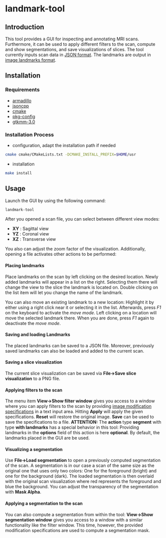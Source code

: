 # landmark-tool

## Introduction

This tool provides a GUI for inspecting and annotating MRI scans.
Furthermore, it can be used to apply different filters to the scan, compute and show segmentations, and save visualizations of slices.
The tool currently inputs scan data in [JSON format][1].
The landmarks are output in [image landmarks format][2].

## Installation

### Requirements

- [armadillo](http://arma.sourceforge.net)
- [jsoncpp](https://github.com/open-source-parsers/jsoncpp)
- [cmake](https://cmake.org)
- [pkg-config](https://www.freedesktop.org/wiki/Software/pkg-config)
- [gtkmm-3.0](https://www.gtkmm.org)

### Installation Process

- configuration, adapt the installation path if needed
```sh
cmake cmake/CMakeLists.txt -DCMAKE_INSTALL_PREFIX=$HOME/usr
```
- installation
```sh
make install
```
## Usage

Launch the GUI by using the following command:

```sh
landmark-tool
```

After you opened a scan file, you can select between different view modes:

- **XY** : Sagittal view
- **YZ** : Coronal view
- **XZ** : Transverse view

You also can adjust the zoom factor of the visualization.
Additionally, opening a file activates other actions to be performed:

#### Placing landmarks

Place landmarks on the scan by left clicking on the desired location.
Newly added landmarks will appear in a list on the right.
Selecting them there will change the view to the slice the landmark is located on.
Double clicking on the list item will let you change the name of the landmark.

You can also move an existing landmark to a new location:
Highlight it by either using a right click near it or selecting it in the list.
Afterwards, press *F1* on the keyboard to activate the *move mode*.
Left clicking on a location will move the selected landmark there.
When you are done, press *F1* again to deactivate the *move mode*.

#### Saving and loading Landmarks

The placed landmarks can be saved to a JSON file.
Moreover, previously saved landmarks can also be loaded and added to the current scan.

#### Saving a slice visualization

The current slice visualization can be saved via **File->Save slice visualization** to a PNG file.

#### Applying filters to the scan

The menu item **View->Show filter window** gives you access to a window where you can apply filters to the scan by providing [image modification specifications][2] in a text input area.
Hitting **Apply** will apply the given specifications.
**Reset** will restore the original image.
**Save** can be used to save the specifications to a file.
**ATTENTION:** 
The **action** type **segment** with type **with landmarks** has a special behavior in this tool: 
Providing landmarks in the **options** field of this action is here **optional**.
By default, the landmarks placed in the GUI are be used.

#### Visualizing a segmentation

Use **File->Load segmentation** to open a previously computed segmentation of the scan.
A segmentation is in our case a scan of the same size as the original one that uses only two colors: 
One for the foreground (bright) and one for the background (dark).
The loaded segmentation is then overlaid with the original scan visualization where red represents the foreground and blue the background. 
You can adjust the transparency of the segmentation with **Mask Alpha**. 

#### Applying a segmentation to the scan

You can also compute a segmentation from within the tool:
**View->Show segmentation window** gives you access to a window with a similar functionality like the filter window.
This time, however, the provided modification specifications are used to compute a segmentation mask.

[1]: ../dataFormats/scan.md
[2]:../dataFormats/imageModifySpecifications.md
[3]:../dataFormats/imageLandmarks.md
